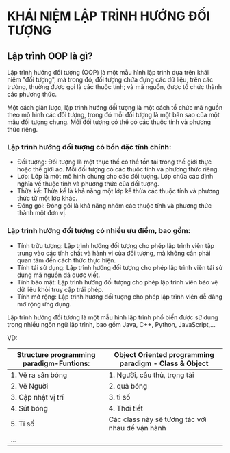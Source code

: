 # KHÁI NIỆM LẬP TRÌNH HƯỚNG ĐỐI TƯỢNG 


## Lập trình OOP là gì?
Lập trình hướng đối tượng (OOP) là một mẫu hình lập trình dựa trên khái niệm "đối tượng", mà trong đó, đối tượng chứa đựng các dữ liệu, trên các trường, thường được gọi là các thuộc tính; và mã nguồn, được tổ chức thành các phương thức.

Một cách giản lược, lập trình hướng đối tượng là một cách tổ chức mã nguồn theo mô hình các đối tượng, trong đó mỗi đối tượng là một bản sao của một mẫu đối tượng chung. Mỗi đối tượng có thể có các thuộc tính và phương thức riêng.

### Lập trình hướng đối tượng có bốn đặc tính chính:

- Đối tượng: Đối tượng là một thực thể có thể tồn tại trong thế giới thực hoặc thế giới ảo. Mỗi đối tượng có các thuộc tính và phương thức riêng.
- Lớp: Lớp là một mô hình chung cho các đối tượng. Lớp chứa các định nghĩa về thuộc tính và phương thức của đối tượng.
- Thừa kế: Thừa kế là khả năng một lớp kế thừa các thuộc tính và phương thức từ một lớp khác.
- Đóng gói: Đóng gói là khả năng nhóm các thuộc tính và phương thức thành một đơn vị.

### Lập trình hướng đối tượng có nhiều ưu điểm, bao gồm:

- Tính trừu tượng: Lập trình hướng đối tượng cho phép lập trình viên tập trung vào các tính chất và hành vi của đối tượng, mà không cần phải quan tâm đến cách thức thực hiện.
- Tính tái sử dụng: Lập trình hướng đối tượng cho phép lập trình viên tái sử dụng mã nguồn đã được viết.
- Tính bảo mật: Lập trình hướng đối tượng cho phép lập trình viên bảo vệ dữ liệu khỏi truy cập trái phép.
- Tính mở rộng: Lập trình hướng đối tượng cho phép lập trình viên dễ dàng mở rộng ứng dụng.


Lập trình hướng đối tượng là một mẫu hình lập trình phổ biến được sử dụng trong nhiều ngôn ngữ lập trình, bao gồm Java, C++, Python, JavaScript,...

VD: 

| Structure programming paradigm-Funtions:| Object Oriented programming paradigm - Class & Object|
|---|---|
| 1. Vẽ ra sân bóng               |   1. Người, cầu thủ, trọng tài  |
| 2. Vẽ Người                     |   2. quả bóng |
| 3. Cập nhật vị trí              |   3. tỉ số | 
| 4. Sút bóng                     |   4. Thời tiết | 
| 5. Tỉ số                        |   Các class này sẽ tương tác với nhau để vận hành |
| ...                             |  |